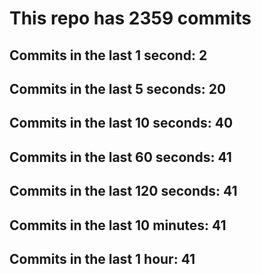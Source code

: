 # This repo has 2359 commits

## Commits in the last 1 second: 2
## Commits in the last 5 seconds: 20
## Commits in the last 10 seconds: 40
## Commits in the last 60 seconds: 41
## Commits in the last 120 seconds: 41
## Commits in the last 10 minutes: 41
## Commits in the last 1 hour: 41
